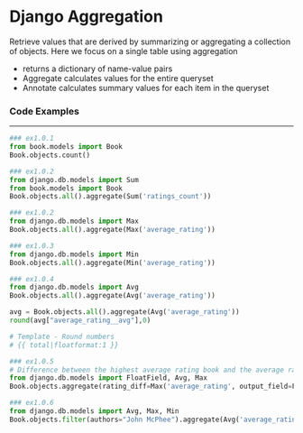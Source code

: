 # Django Aggregation
Retrieve values that are derived by summarizing or aggregating a collection of objects. Here we focus on a single table using aggregation

* returns a dictionary of name-value pairs
* Aggregate calculates values for the entire queryset 
* Annotate calculates summary values for each item in the queryset

### Code Examples
---

```python
### ex1.0.1
from book.models import Book
Book.objects.count()
```
```python
### ex1.0.2
from django.db.models import Sum
from book.models import Book
Book.objects.all().aggregate(Sum('ratings_count'))
```

```python
### ex1.0.2
from django.db.models import Max
Book.objects.all().aggregate(Max('average_rating'))
```

```python
### ex1.0.3
from django.db.models import Min
Book.objects.all().aggregate(Min('average_rating'))
```

```python
### ex1.0.4
from django.db.models import Avg
Book.objects.all().aggregate(Avg('average_rating'))

avg = Book.objects.all().aggregate(Avg('average_rating'))
round(avg["average_rating__avg"],0)

# Template - Round numbers
# {{ total|floatformat:1 }}

```
```python
### ex1.0.5
# Difference between the highest average rating book and the average rating of all books.
from django.db.models import FloatField, Avg, Max
Book.objects.aggregate(rating_diff=Max('average_rating', output_field=FloatField()) - Avg('average_rating'))
```

```python
### ex1.0.6
from django.db.models import Avg, Max, Min
Book.objects.filter(authors="John McPhee").aggregate(Avg('average_rating'), Min('average_rating'), Max('average_rating'))
```